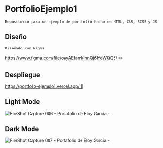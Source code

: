 # PortfolioEjemplo1


```bash
Repositorio para un ejemplo de portfolio hecho en HTML, CSS, SCSS y JS.
```

## Diseño
```bash
Diseñado con Figma
```
<a href="https://www.figma.com/file/oayAEfamklhnQj6IYeWQQ5/Portafolio?type=design&node-id=0%3A1&mode=design&t=7yS5Awv51FKSAv0k-1">
 https://www.figma.com/file/oayAEfamklhnQj6IYeWQQ5/
</a> ✏️
<br/>

## Despliegue

<a href="https://portfolio-ejemplo1.vercel.app/" target=_blank;>
 https://portfolio-ejemplo1.vercel.app/
</a> 🚀



Light Mode
---
![FireShot Capture 006 - Portafolio de Eloy Garcia - ](https://github.com/E7OY/PortfolioEjemplo1/assets/102689282/dd9fb414-7600-4230-a1ac-ad3141021c3e)

Dark Mode
---
![FireShot Capture 007 - Portafolio de Eloy Garcia - ](https://github.com/E7OY/PortfolioEjemplo1/assets/102689282/22bef2be-f41f-48ca-b2ac-68772961e1d1)
